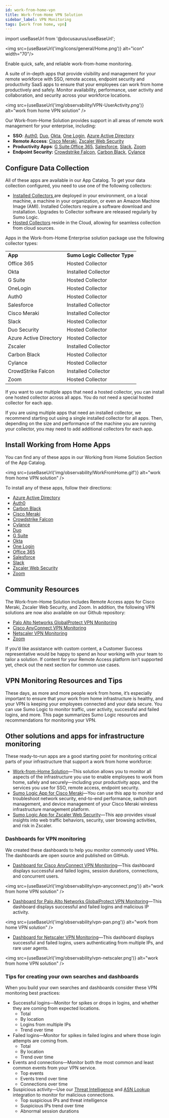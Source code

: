 ```yaml
---
id: work-from-home-vpn
title: Work-from-Home VPN Solution
sidebar_label: VPN Monitoring
tags: [work from home, vpn]
---
```


import useBaseUrl from '@docusaurus/useBaseUrl';

<img src={useBaseUrl('img/icons/general/Home.png')} alt="icon" width="70"/>

Enable quick, safe, and reliable work-from-home monitoring.

A suite of in-depth apps that provide visibility and management for your remote workforce with SSO, remote access, endpoint security and productivity SaaS apps to ensure that your employees can work from home productively and safely. Monitor availability, performance, user activity and collaboration, and security across your workforce locations.

<img src={useBaseUrl('img/observability/VPN-UserActivity.png')} alt="work from home VPN solution" />

Our Work-from-Home Solution provides support in all areas of remote work management for your enterprise, including:

* **SSO**: [Auth0](/docs/integrations/saml/auth0), [Duo](/docs/integrations/security-threat-detection/duo-security), [Okta](/docs/integrations/saml/Okta), [One Login](/docs/integrations/saml/OneLogin), [Azure Active Directory](/docs/integrations/microsoft-azure/active-directory-azure)
* **Remote Access**: [Cisco Meraki](/docs/integrations/security-threat-detection/Cisco-Meraki), [Zscaler Web Security](/docs/integrations/security-threat-detection/zscaler-web-security)
* **Productivity Apps**: [G Suite](/docs/integrations/google/google-workspace),[Office 365](/docs/integrations/App-Development/Jira), [Salesforce](/docs/integrations/saas-cloud/Salesforce), [Slack](/docs/integrations/saas-cloud/Slack), [Zoom](/docs/integrations/saas-cloud/Zoom)
* **Endpoint Security:** [Crowdstrike Falcon](/docs/integrations/security-threat-detection/CrowdStrike-Falcon-Endpoint-Protection), [Carbon Black](/docs/integrations/security-threat-detection/VMware-Carbon-Black), [Cylance](/docs/integrations/security-threat-detection/Cylance)


## Configure Data Collection

All of these apps are available in our App Catalog. To get your data collection configured, you need to use one of the following collectors:

* [Installed Collectors ](/docs/send-data/Installed-Collectors) are deployed in your environment, on a local machine, a machine in your organization, or even an Amazon Machine Image (AMI). Installed Collectors require a software download and installation. Upgrades to Collector software are released regularly by Sumo Logic.
* [Hosted Collectors](/docs/send-data/Hosted-Collectors) reside in the Cloud, allowing for seamless collection from cloud sources.

Apps in the Work-from-Home Enterprise solution package use the following collector types:


<table>
  <tr>
   <td><strong>App </strong>
   </td>
   <td><strong>Sumo Logic Collector Type</strong>
   </td>
  </tr>
  <tr>
   <td>Office 365
   </td>
   <td>Hosted Collector
   </td>
  </tr>
  <tr>
   <td>Okta
   </td>
   <td>Installed Collector
   </td>
  </tr>
  <tr>
   <td>G Suite
   </td>
   <td>Hosted Collector
   </td>
  </tr>
  <tr>
   <td>OneLogin
   </td>
   <td>Hosted Collector
   </td>
  </tr>
  <tr>
   <td>Auth0
   </td>
   <td>Hosted Collector
   </td>
  </tr>
  <tr>
   <td>Salesforce
   </td>
   <td>Installed Collector
   </td>
  </tr>
  <tr>
   <td>Cisco Meraki
   </td>
   <td>Installed Collector
   </td>
  </tr>
  <tr>
   <td>Slack
   </td>
   <td>Hosted Collector
   </td>
  </tr>
  <tr>
   <td>Duo Security
   </td>
   <td>Hosted Collector
   </td>
  </tr>
  <tr>
   <td>Azure Active Directory
   </td>
   <td>Hosted Collector
   </td>
  </tr>
  <tr>
   <td>Zscaler
   </td>
   <td>Installed Collector
   </td>
  </tr>
  <tr>
   <td>Carbon Black
   </td>
   <td>Hosted Collector
   </td>
  </tr>
  <tr>
   <td>Cylance
   </td>
   <td>Hosted Collector
   </td>
  </tr>
  <tr>
   <td>CrowdStrike Falcon
   </td>
   <td>Installed Collector
   </td>
  </tr>
  <tr>
   <td>Zoom
   </td>
   <td>Hosted Collector
   </td>
  </tr>
</table>


If you want to use multiple apps that need a hosted collector, you can install one hosted collector across all apps. You do not need a special hosted collector for each app.

If you are using multiple apps that need an installed collector, we recommend starting out using a single installed collector for all apps. Then, depending on the size and performance of the machine you are running your collector, you may need to add additional collectors for each app.


## Install Working from Home Apps

You can find any of these apps in our Working from Home Solution Section of the App Catalog.

<img src={useBaseUrl('img/observability/WorkFromHome.gif')} alt="work from home VPN solution" />

To install any of these apps, follow their directions:

* [Azure Active Directory](/docs/integrations/microsoft-azure/active-directory-azure)
* [Auth0](/docs/integrations/saml/Auth0)
* [Carbon Black](/docs/integrations/security-threat-detection/VMware-Carbon-Black)
* [Cisco Meraki](/docs/integrations/security-threat-detection/Cisco-Meraki)
* [Crowdstrike Falcon](/docs/integrations/security-threat-detection/CrowdStrike-Falcon-Endpoint-Protection)
* [Cylance](/docs/integrations/security-threat-detection/Cylance)
* [Duo](/docs/integrations/security-threat-detection/duo-security)
* [G Suite](/docs/integrations/google/google-workspace)
* [Okta](/docs/integrations/saml/Okta)
* [One Login](/docs/integrations/saml/OneLogin)
* [Office 365](/docs/integrations/microsoft-azure/Office-365)
* [Salesforce](/docs/integrations/saas-cloud/Salesforce)
* [Slack](/docs/integrations/saas-cloud/Slack)
* [Zscaler Web Security](/docs/integrations/security-threat-detection/zscaler-web-security)
* [Zoom](/docs/integrations/saas-cloud/Zoom)


## Community Resources

The Work-from-Home Solution includes Remote Access apps for Cisco Meraki, Zscaler Web Security, and Zoom. In addition, the following VPN solutions are now also available on our Github repository:

* [Palo Alto Networks GlobalProtect VPN Monitoring](https://github.com/SumoLogic/sumologic-content/tree/master/Palo_Alto_Networks/GlobalProtect)
* [Cisco AnyConnect VPN Monitoring](https://github.com/SumoLogic/sumologic-content/tree/master/Cisco/ASA)
* [Netscaler VPN Monitoring](https://github.com/SumoLogic/sumologic-content/tree/master/Citrix/VPN)
* [Zoom](/docs/integrations/saas-cloud/zoom)

If you’d like assistance with custom content, a Customer Success representative would be happy to spend an hour working with your team to tailor a solution. If content for your Remote Access platform isn’t supported yet, check out the next section for common use cases.


## VPN Monitoring Resources and Tips

These days, as more and more people work from home, it’s especially important to ensure that your work from home infrastructure is healthy, and your VPN is keeping your employees connected and your data secure. You can use Sumo Logic to monitor traffic, user activity, successful and failed logins, and more. This page summarizes Sumo Logic resources and recommendations for monitoring your VPN.


## Other solutions and apps for infrastructure monitoring

These ready-to-run apps are a good starting point for monitoring critical parts of your infrastructure that support a work from home workforce:  

* [Work-from-Home Solution](/docs/observability/work-from-home-vpn)—This solution allows you to monitor all aspects of the infrastructure you use to enable employees to work from home, safely and securely—including your productivity apps, and the services you use for SSO, remote access, endpoint security.   
* [Sumo Logic App for Cisco Meraki](/docs/integrations/security-threat-detection/Cisco-Meraki)—You can use this app to monitor and troubleshoot network security, end-to-end performance, switch port management, and device management of your Cisco Meraki wireless infrastructure management platform.  
* [Sumo Logic App for Zscaler Web Security](/docs/integrations/security-threat-detection/zscaler-web-security)—This app provides visual insights into web traffic behaviors, security, user browsing activities, and risk in Zscaler.


### Dashboards for VPN monitoring

We created these dashboards to help you monitor commonly used VPNs. The dashboards are open source and published on GitHub.

* [Dashboard for Cisco AnyConnect VPN Monitoring](https://github.com/SumoLogic/sumologic-content/tree/master/Cisco/ASA)—This dashboard displays successful and failed logins, session durations, connections, and concurrent users.

<img src={useBaseUrl('img/observability/vpn-anyconnect.png')} alt="work from home VPN solution" />

* [Dashboard for Palo Alto Networks GlobalProtect VPN Monitoring](https://github.com/SumoLogic/sumologic-content/tree/master/Palo_Alto_Networks/GlobalProtect)—This dashboard displays successful and failed logins and malicious IP activity.

<img src={useBaseUrl('img/observability/vpn-pan.png')} alt="work from home VPN solution" />

* [Dashboard for Netscaler VPN Monitoring](https://github.com/SumoLogic/sumologic-content/tree/master/Citrix/VPN)—This dashboard displays successful and failed logins, users authenticating from multiple IPs, and rare user agents.

<img src={useBaseUrl('img/observability/vpn-netscaler.png')} alt="work from home VPN solution" />

### Tips for creating your own searches and dashboards

When you build your own searches and dashboards consider these VPN monitoring best practices:

* Successful logins—Monitor for spikes or drops in logins, and whether they are coming from expected locations.
    * Total
    * By location
    * Logins from multiple IPs
    * Trend over time
* Failed logins—Monitor for spikes in failed logins and where those login attempts are coming from.
    * Total
    * By location
    * Trend over time
* Events and connections—Monitor both the most common and least common events from your VPN service.
    * Top events
    * Events trend over time
    * Connections over time
* Suspicious activity—Use our [Threat Intelligence](/docs/integrations/security-threat-detection/threat-intel-quick-analysis) and [ASN Lookup](/docs/search/search-query-language/search-operators/asn-lookup) integration to monitor for malicious connections.
    * Top suspicious IPs and threat intelligence
    * Suspicious IPs trend over time
    * Abnormal session durations
